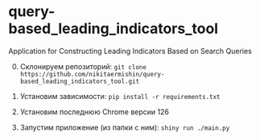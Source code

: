 # query-based_leading_indicators_tool
Application for Constructing Leading Indicators Based on Search Queries

0) Склонируем репозиторий:
`git clone https://github.com/nikitaermishin/query-based_leading_indicators_tool.git`

1) Установим зависимости:
`pip install -r requirements.txt`

2) Установим последнюю Chrome версии 126

3) Запустим приложение (из папки с ним):
`shiny run ./main.py`